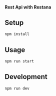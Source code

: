 #### Rest Api with Restana

## Setup

```sh
npm install
```

## Usage

```sh
npm run start
```

## Development

```sh
npm run dev 
```
